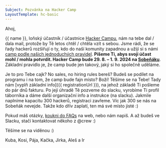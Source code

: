 ```yaml
---
Subject: Pozvánka na Hacker Camp
LayoutTemplate: hc-basic
---
```


Ahoj,

{{ name }}, loňský účastník / účastnice [Hacker Campu](https://www.hackercamp.cz/),
nám na tebe dal / dala mail, protože by Tě letos chtěl / chtěla vzít s sebou.
Jsme rádi, že se řady hackerů rozšiřují o ty, kdo do naší komunity zapadnou
a užijí si s námi [camp podle našich jednoduchých pravidel](https://www.hackercamp.cz/#co-vse-cekat).
**Píšeme Ti, abys svoji účast mohl / mohla potvrdit. Hacker Camp bude 29. 8. – 1. 9. 2024 na [Sobeňáku](https://www.sobenak.cz/)**.
Základní pravidlo je, že camp bude jen takový, jaký si ho společně uděláme.

Je to pro Tebe cajk? No sales, no hiring rules bereš? Budeš se podílet
na programu i na tom, že camp bude fajn místo? Boží! Těšíme se na Tebe!
Tady nám [vyplň základní info]({{ registrationUrl }}), na jehož základě
Ti pošleme do pár dnů fakturu. Po její úhradě Tě pozveme do slacku,
vyrobíme Ti profil táborníka a dáme další organizační info a instrukce (na slacku).
Jakmile naplníme kapacitu 300 hackerů, registraci zavřeme.
Víc jak 300 se nás na Sobeňák nevejde. Takže kdo dřív zaplatí, ten má své místo jisté :)

Pokud máš otázky, [koukni do FAQs](https://hckr.camp/faq/) na web, nebo nám napiš.
A až budeš ve Slacku, stačí kontaktovat někoho z @crew :)

Těšíme se na viděnou :)

Kuba, Kosi, Pája, Kačka, Jirka, Aleš a Ir
